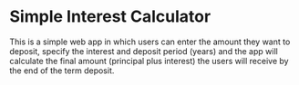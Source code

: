 # Simple Interest Calculator
This is a simple web app in which users can enter the amount they want to deposit, specify the interest and deposit period (years) and the app will calculate the final amount (principal plus interest) the users will receive by the end of the term deposit.
